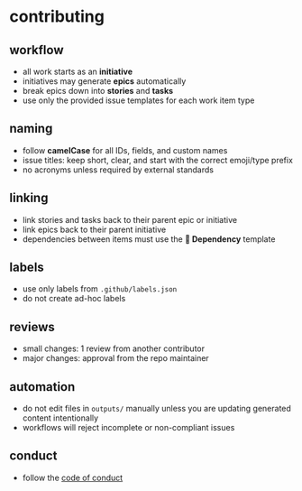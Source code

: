 # contributing

## workflow
- all work starts as an **initiative**  
- initiatives may generate **epics** automatically  
- break epics down into **stories** and **tasks**  
- use only the provided issue templates for each work item type

## naming
- follow **camelCase** for all IDs, fields, and custom names
- issue titles: keep short, clear, and start with the correct emoji/type prefix
- no acronyms unless required by external standards

## linking
- link stories and tasks back to their parent epic or initiative
- link epics back to their parent initiative
- dependencies between items must use the **🔗 Dependency** template

## labels
- use only labels from `.github/labels.json`
- do not create ad-hoc labels

## reviews
- small changes: 1 review from another contributor
- major changes: approval from the repo maintainer

## automation
- do not edit files in `outputs/` manually unless you are updating generated content intentionally
- workflows will reject incomplete or non-compliant issues

## conduct
- follow the [code of conduct](CODE_OF_CONDUCT.md)
